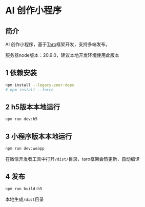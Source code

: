 # AI 创作小程序

## 简介
AI 创作小程序，基于[Taro](https://docs.taro.zone/en/docs/)框架开发，支持多端发布。

服务器node版本：20.9.0，建议本地开发环境使用此版本

## 1 依赖安装
```bash
npm install --legacy-peer-deps
# npm install --force
```

## 2 h5版本本地运行
```bash
npm run dev:h5
```

## 3 小程序版本本地运行
```bash
npm run dev:weapp
```
在微信开发者工具中打开`/dist/`目录，taro框架会热更新，自动编译

## 4 发布
```bash
npm run build:h5
```
本地生成`/dist`目录

